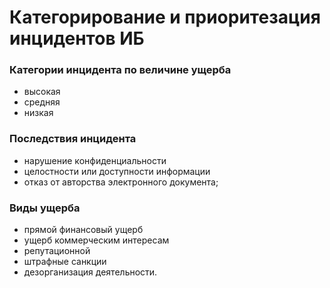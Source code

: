 # Категорирование и приоритезация инцидентов ИБ

### Категории инцидента по величине ущерба
- высокая
- средняя
- низкая

### Последствия инцидента
- нарушение конфиденциальности
- целостности или доступности информации
- отказ от авторства электронного документа;

### Виды ущерба
- прямой финансовый ущерб
- ущерб коммерческим интересам
- репутационной
- штрафные санкции
- дезорганизация деятельности.
